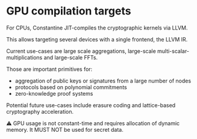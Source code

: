 # GPU compilation targets

For CPUs, Constantine JIT-compiles the cryptographic kernels via LLVM.

This allows targeting several devices with a single frontend, the LLVM IR.

Current use-cases are large scale aggregations, large-scale multi-scalar-multiplications and large-scale FFTs.

Those are important primitives for:
- aggregation of public keys or signatures from a large number of nodes
- protocols based on polynomial commitments
- zero-knowledge proof systems

Potential future use-cases include erasure coding and lattice-based cryptography acceleration.

⚠️ GPU usage is not constant-time and requires allocation of dynamic memory. It MUST NOT be used for secret data.
